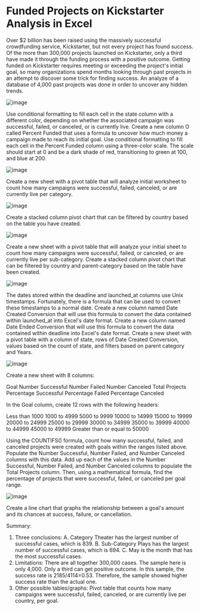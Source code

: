 # Funded Projects on Kickstarter Analysis in Excel
Over $2 billion has been raised using the massively successful crowdfunding service, Kickstarter, but not every project has found success. Of the more than 300,000 projects launched on Kickstarter, only a third have made it through the funding process with a positive outcome.
Getting funded on Kickstarter requires meeting or exceeding the project's initial goal, so many organizations spend months looking through past projects in an attempt to discover some trick for finding success. An analyze of a database of 4,000 past projects was done in order to uncover any hidden trends.


![image](https://user-images.githubusercontent.com/79819331/119204757-4ad68200-ba64-11eb-8da7-ed4a6e3822d3.png)

Use conditional formatting to fill each cell in the state column with a different color, depending on whether the associated campaign was successful, failed, or canceled, or is currently live. Create a new column O called Percent Funded that uses a formula to uncover how much money a campaign made to reach its initial goal. Use conditional formatting to fill each cell in the Percent Funded column using a three-color scale. The scale should start at 0 and be a dark shade of red, transitioning to green at 100, and blue at 200.




![image](https://user-images.githubusercontent.com/79819331/119153579-5f445b80-ba1f-11eb-9666-a405f082ff63.png)

Create a new sheet with a pivot table that will analyze initial worksheet to count how many campaigns were successful, failed, canceled, or are currently live per category. 


![image](https://user-images.githubusercontent.com/79819331/119153933-b0ece600-ba1f-11eb-99b0-5f9141670ab9.png)


Create a stacked column pivot chart that can be filtered by country based on the table you have created.




![image](https://user-images.githubusercontent.com/79819331/119153987-be09d500-ba1f-11eb-8a7f-73de245ba73f.png)

Create a new sheet with a pivot table that will analyze your initial sheet to count how many campaigns were successful, failed, or canceled, or are currently live per sub-category. Create a stacked column pivot chart that can be filtered by country and parent-category based on the table have been created.


![image](https://user-images.githubusercontent.com/79819331/119154070-d24dd200-ba1f-11eb-8b0e-b07b58ed473d.png)

The dates stored within the deadline and launched_at columns use Unix timestamps. Fortunately, there is a formula that can be used to convert these timestamps to a normal date. Create a new column named Date Created Conversion that will use this formula to convert the data contained within launched_at into Excel's date format. Create a new column named Date Ended Conversion that will use this formula to convert the data contained within deadline into Excel's date format. Create a new sheet with a pivot table with a column of state, rows of Date Created Conversion, values based on the count of state, and filters based on parent category and Years.

![image](https://user-images.githubusercontent.com/79819331/119154114-dc6fd080-ba1f-11eb-9fff-b3633a4b3665.png)


Create a new sheet with 8 columns:

Goal
Number Successful
Number Failed
Number Canceled
Total Projects
Percentage Successful
Percentage Failed
Percentage Canceled

In the Goal column, create 12 rows with the following headers:

Less than 1000
1000 to 4999
5000 to 9999
10000 to 14999
15000 to 19999
20000 to 24999
25000 to 29999
30000 to 34999
35000 to 39999
40000 to 44999
45000 to 49999
Greater than or equal to 50000

Using the COUNTIFS() formula, count how many successful, failed, and canceled projects were created with goals within the ranges listed above. Populate the Number Successful, Number Failed, and Number Canceled columns with this data. Add up each of the values in the Number Successful, Number Failed, and Number Canceled columns to populate the Total Projects column. Then, using a mathematical formula, find the percentage of projects that were successful, failed, or canceled per goal range.







![image](https://user-images.githubusercontent.com/79819331/119154634-5738eb80-ba20-11eb-82b3-367ab285e2c1.png)


Create a line chart that graphs the relationship between a goal's amount and its chances at success, failure, or cancellation.



Summary:
1.	Three conclusions:
A.	Category Theater has the largest number of successful cases, which is 839. 
B.	Sub-Category Plays has the largest number of successful cases, which is 694.
C.	May is the month that has the most successful cases.
2.	Limitations:
There are all together 300,000 cases. The sample here is only 4,000. Only a third can get positive outcome. In this sample, the success rate is 2185/4114=0.53. Therefore, the sample showed higher success rate than the actual one.
3.	Other possible tables/graphs:
Pivot table that counts how many campaigns were successful, failed, canceled, or are currently live per country, per goal.

